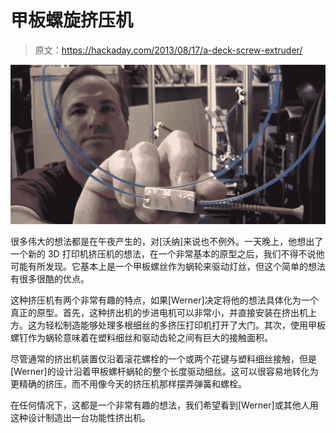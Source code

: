 # 甲板螺旋挤压机

> 原文：<https://hackaday.com/2013/08/17/a-deck-screw-extruder/>

![deck](img/0314729dfab66e52de8cb7675eacd5b3.png)

很多伟大的想法都是在午夜产生的，对[沃纳]来说也不例外。一天晚上，他想出了一个新的 3D 打印机挤压机的想法，在一个非常基本的原型之后，我们不得不说他可能有所发现。它基本上是一个甲板螺丝作为蜗轮来驱动灯丝，但这个简单的想法有很多很酷的优点。

这种挤压机有两个非常有趣的特点，如果[Werner]决定将他的想法具体化为一个真正的原型。首先，这种挤出机的步进电机可以非常小，并直接安装在挤出机上方。这为轻松制造能够处理多根细丝的多挤压打印机打开了大门。其次，使用甲板螺钉作为蜗轮意味着在塑料细丝和驱动齿轮之间有巨大的接触面积。

尽管通常的挤出机装置仅沿着滚花螺栓的一个或两个花键与塑料细丝接触，但是[Werner]的设计沿着甲板螺杆蜗轮的整个长度驱动细丝。这可以很容易地转化为更精确的挤压，而不用像今天的挤压机那样摆弄弹簧和螺栓。

在任何情况下，这都是一个非常有趣的想法，我们希望看到[Werner]或其他人用这种设计制造出一台功能性挤出机。
